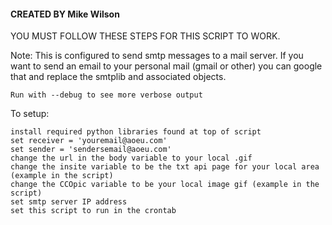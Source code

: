 #### CREATED BY Mike Wilson ####

YOU MUST FOLLOW THESE STEPS FOR THIS SCRIPT TO WORK.


Note: 
	This is configured to send smtp messages to a mail server. If you want to send an email to your personal mail (gmail or other) you can google that and replace the smtplib and associated objects.

	Run with --debug to see more verbose output

To setup:

	install required python libraries found at top of script
	set receiver = 'youremail@aoeu.com'
	set sender = 'sendersemail@aoeu.com'
	change the url in the body variable to your local .gif
	change the insite variable to be the txt api page for your local area (example in the script)
	change the CCOpic variable to be your local image gif (example in the script)
	set smtp server IP address
	set this script to run in the crontab

